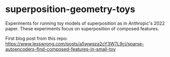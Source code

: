 # superposition-geometry-toys
Experiments for running toy models of superposition as in Anthropic's 2022 paper. These experiments focus on superposition of composed features.


First blog post from this repo: https://www.lesswrong.com/posts/a5wwqza2cY3W7L9cj/sparse-autoencoders-find-composed-features-in-small-toy
